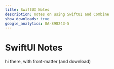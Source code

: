 ```yaml
---
title: SwiftUI Notes
description: notes on using SwiftUI and Combine
show_downloads: true
google_analytics: UA-898243-5
---
```

# SwiftUI Notes

hi there, with front-matter (and download)
